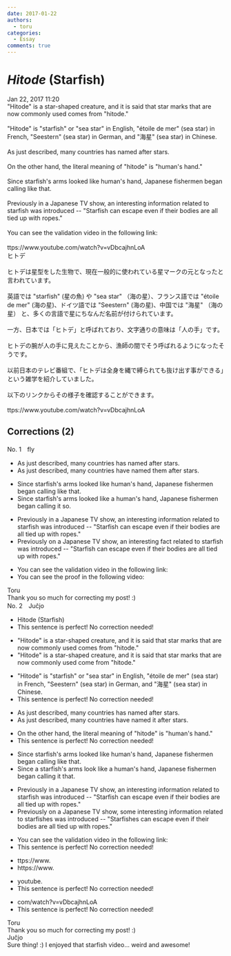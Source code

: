 ```yaml
---
date: 2017-01-22
authors:
  - toru
categories:
  - Essay
comments: true
---
```


# <strong><em>Hitode</strong></em> (Starfish)
<div class="date">Jan 22, 2017 11:20</div>
<div id="post"><div id="body_show_ori">
"Hitode" is a star-shaped creature, and it is said that star marks that are now commonly used comes from "hitode."<br/><br/>"Hitode" is "starfish" or "sea star" in English, "étoile de mer" (sea star) in French, "Seestern" (sea star) in German, and "海星" (sea star) in Chinese.<br/><br/>As just described, many countries has named after stars.<br/><br/>On the other hand, the literal meaning of "hitode" is "human's hand."<br/><br/>Since starfish's arms looked like human's hand, Japanese fishermen began calling like that.<br/><br/>Previously in a Japanese TV show, an interesting information related to starfish was introduced -- "Starfish can escape even if their bodies are all tied up with ropes."<br/><br/>You can see the validation video in the following link:<br/><br/>ttps://www.youtube.com/watch?v=vDbcajhnLoA
</div></div>

<!-- more -->

<div id="post_ja"><div id="body_show_mo">
ヒトデ<br/><br/>ヒトデは星型をした生物で、現在一般的に使われている星マークの元となったと言われています。<br/><br/>英語では "starfish" (星の魚) や "sea star" （海の星）、フランス語では "étoile de mer" (海の星)、ドイツ語では "Seestern" (海の星)、中国では "海星" （海の星） と、多くの言語で星にちなんだ名前が付けられています。<br/><br/>一方、日本では「ヒトデ」と呼ばれており、文字通りの意味は「人の手」です。<br/><br/>ヒトデの腕が人の手に見えたことから、漁師の間でそう呼ばれるようになったそうです。<br/><br/>以前日本のテレビ番組で、「ヒトデは全身を縄で縛られても抜け出す事ができる」という雑学を紹介していました。<br/><br/>以下のリンクからその様子を確認することができます。<br/><br/>ttps://www.youtube.com/watch?v=vDbcajhnLoA
</div></div>

## Corrections (2)
<div id="block"><div class="first_name"> No. 1　<span class="just_name">fly</span></div><div id="block2">
<ul class="correction_field">
<li class="incorrect">As just described, many countries has named after stars.</li>
<li class="corrected correct">
As just described, many countries <span class="f_blue">have named them</span> after stars.
</li>
</ul>
<ul class="correction_field">
<li class="incorrect">Since starfish's arms looked like human's hand, Japanese fishermen began calling like that.</li>
<li class="corrected correct">
Since starfish's arms look<span class="sline"><span class="f_blue">ed</span></span> like <span class="f_blue">a</span> human's hand, Japanese fishermen began calling <span class="f_blue">it so</span>.
</li>
</ul>
<ul class="correction_field">
<li class="incorrect">Previously in a Japanese TV show, an interesting information related to starfish was introduced -- "Starfish can escape even if their bodies are all tied up with ropes."</li>
<li class="corrected correct">
Previously <span class="f_red">o</span>n a Japanese TV show, an interesting <span class="f_blue">fact</span> related to starfish was introduced -- "Starfish can escape even if their bodies are all tied up with ropes."
</li>
</ul>
<ul class="correction_field">
<li class="incorrect">You can see the validation video in the following link:</li>
<li class="corrected correct">
You can see the <span class="f_blue">proof in the following video</span>:
</li>
</ul>
</div><div class="name"><span class="just_name">Toru</span><br>
Thank you so much for correcting my post! :)
</div>
</div>
<div id="block"><div class="first_name"> No. 2　<span class="just_name">Juĉjo</span></div><div id="block2">
<ul class="correction_field">
<li class="incorrect">Hitode (Starfish)</li>
<li class="corrected perfect">This sentence is perfect! No correction needed!</li>
</ul>
<ul class="correction_field">
<li class="incorrect">"Hitode" is a star-shaped creature, and it is said that star marks that are now commonly used comes from "hitode."</li>
<li class="corrected correct">
"Hitode" is a star-shaped creature, and it is said that star marks that are now commonly used com<span class="f_red">e</span> from "hitode."
</li>
</ul>
<ul class="correction_field">
<li class="incorrect">"Hitode" is "starfish" or "sea star" in English, "étoile de mer" (sea star) in French, "Seestern" (sea star) in German, and "海星" (sea star) in Chinese.</li>
<li class="corrected perfect">This sentence is perfect! No correction needed!</li>
</ul>
<ul class="correction_field">
<li class="incorrect">As just described, many countries has named after stars.</li>
<li class="corrected correct">
As just described, many countries ha<span class="f_red">ve</span> named <span class="f_red">it</span> after stars.
</li>
</ul>
<ul class="correction_field">
<li class="incorrect">On the other hand, the literal meaning of "hitode" is "human's hand."</li>
<li class="corrected perfect">This sentence is perfect! No correction needed!</li>
</ul>
<ul class="correction_field">
<li class="incorrect">Since starfish's arms looked like human's hand, Japanese fishermen began calling like that.</li>
<li class="corrected correct">
Since <span class="f_red">a </span>starfish's arms loo<span class="f_red">k</span> like <span class="f_red">a </span>human's hand, Japanese fishermen began calling <span class="f_red">it</span> that.
</li>
</ul>
<ul class="correction_field">
<li class="incorrect">Previously in a Japanese TV show, an interesting information related to starfish was introduced -- "Starfish can escape even if their bodies are all tied up with ropes."</li>
<li class="corrected correct">
Previously <span class="f_red">o</span>n a Japanese TV show,<span class="f_red"> some</span> interesting information related to starfish<span class="f_blue">es</span> was introduced -- "Starfish<span class="f_blue">es</span> can escape even if their bodies are all tied up with ropes."
</li>
</ul>
<ul class="correction_field">
<li class="incorrect">You can see the validation video in the following link:</li>
<li class="corrected perfect">This sentence is perfect! No correction needed!</li>
</ul>
<ul class="correction_field">
<li class="incorrect">ttps://www.</li>
<li class="corrected correct">
<span class="f_red">h</span>ttps://www.
</li>
</ul>
<ul class="correction_field">
<li class="incorrect">youtube.</li>
<li class="corrected perfect">This sentence is perfect! No correction needed!</li>
</ul>
<ul class="correction_field">
<li class="incorrect">com/watch?v=vDbcajhnLoA</li>
<li class="corrected perfect">This sentence is perfect! No correction needed!</li>
</ul>
</div><div class="name"><span class="just_name">Toru</span><br>
Thank you so much for correcting my post! :)
</div>
<div class="name"><span class="just_name">Juĉjo</span><br>
Sure thing! :) I enjoyed that starfish video... weird and awesome!
</div>
</div>
